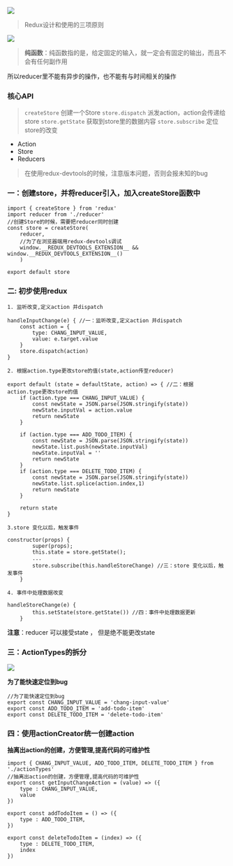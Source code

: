![](https://upload-images.jianshu.io/upload_images/9249356-cfa04372c58ea0d7.png?imageMogr2/auto-orient/strip%7CimageView2/2/w/1240)

>Redux设计和使用的三项原则

![](https://upload-images.jianshu.io/upload_images/9249356-b47fdd2e77aae93e.png?imageMogr2/auto-orient/strip%7CimageView2/2/w/1240)
>**纯函数**：纯函数指的是，给定固定的输入，就一定会有固定的输出，而且不会有任何副作用

所以reducer里不能有异步的操作，也不能有与时间相关的操作
### 核心API
> `createStore`  创建一个Store
   `store.dispatch`  派发action，action会传递给store
   `store.getState` 获取到store里的数据内容
   `store.subscribe`  定位store的改变

- Action
- Store 
- Reducers 


>在使用redux-devtools的时候，注意版本问题，否则会报未知的bug

### 一：创建store，并将reducer引入，加入createStore函数中
```
import { createStore } from 'redux'
import reducer from './reducer'
//创建Store的时候，需要把reducer同时创建
const store = createStore(
    reducer,
    //为了在浏览器端用redux-devtools调试
    window.__REDUX_DEVTOOLS_EXTENSION__ && window.__REDUX_DEVTOOLS_EXTENSION__()
    )
    
export default store
```
### 二: 初步使用redux
    1. 监听改变,定义action 并dispatch 
```
handleInputChange(e) { //一：监听改变,定义action 并dispatch 
    const action = {
        type: CHANG_INPUT_VALUE,
        value: e.target.value
    }
    store.dispatch(action)
}
```
    2. 根据action.type更改store的值(state,action传至reducer)
```
export default (state = defaultState, action) => { //二：根据action.type更改store的值
    if (action.type === CHANG_INPUT_VALUE) {
        const newState = JSON.parse(JSON.stringify(state))
        newState.inputVal = action.value
        return newState
    }

    if (action.type === ADD_TODO_ITEM) {
        const newState = JSON.parse(JSON.stringify(state))
        newState.list.push(newState.inputVal)
        newState.inputVal = ''
        return newState
    }
    if (action.type === DELETE_TODO_ITEM) {
        const newState = JSON.parse(JSON.stringify(state))
        newState.list.splice(action.index,1)
        return newState
    }

    return state
}
```
    3.store 变化以后，触发事件
```
constructor(props) {
        super(props);
        this.state = store.getState();
        ...
        store.subscribe(this.handleStoreChange) //三：store 变化以后，触发事件
    }

``` 
    4. 事件中处理数据改变
```
handleStoreChange(e) {
        this.setState(store.getState()) //四：事件中处理数据更新
    }
```   

**注意**：reducer 可以接受state ， 但是绝不能更改state

### 三：ActionTypes的拆分
![](https://upload-images.jianshu.io/upload_images/9249356-b63933d1877ca2d7.png?imageMogr2/auto-orient/strip%7CimageView2/2/w/1240)

**为了能快速定位到bug**
```
//为了能快速定位到bug
export const CHANG_INPUT_VALUE = 'chang-input-value'
export const ADD_TODO_ITEM = 'add-todo-item'
export const DELETE_TODO_ITEM = 'delete-todo-item'
```
### 四：使用actionCreator统一创建action
**抽离出action的创建，方便管理,提高代码的可维护性**
```
import { CHANG_INPUT_VALUE, ADD_TODO_ITEM, DELETE_TODO_ITEM } from './actionTypes'
//抽离出action的创建，方便管理,提高代码的可维护性
export const getInputChangeAction = (value) => ({
    type : CHANG_INPUT_VALUE,
    value 
})

export const addTodoItem = () => ({
    type : ADD_TODO_ITEM,
})

export const deleteTodoItem = (index) => ({
    type : DELETE_TODO_ITEM,
    index
})

```
